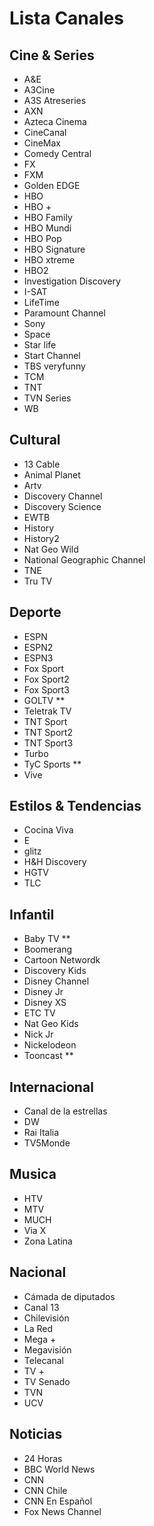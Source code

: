 # Lista Canales

## Cine & Series
- A&E
- A3Cine
- A3S Atreseries
- AXN
- Azteca Cinema
- CineCanal
- CineMax
- Comedy Central
- FX
- FXM
- Golden EDGE
- HBO
- HBO +
- HBO Family
- HBO Mundi
- HBO Pop
- HBO Signature
- HBO xtreme
- HBO2
- Investigation Discovery
- I-SAT
- LifeTime
- Paramount Channel
- Sony
- Space
- Star life
- Start Channel
- TBS veryfunny
- TCM
- TNT
- TVN Series
- WB
## Cultural
- 13 Cable
- Animal Planet
- Artv
- Discovery Channel
- Discovery Science
- EWTB
- History
- History2
- Nat Geo Wild
- National Geographic Channel
- TNE
- Tru TV
## Deporte
- ESPN
- ESPN2
- ESPN3
- Fox Sport
- Fox Sport2
- Fox Sport3
- GOLTV **
- Teletrak TV
- TNT Sport
- TNT Sport2
- TNT Sport3
- Turbo
- TyC Sports **
- Vive
## Estilos & Tendencias
- Cocina Viva
- E
- glitz
- H&H Discovery
- HGTV
- TLC
## Infantil
- Baby TV **
- Boomerang
- Cartoon Networdk
- Discovery Kids
- Disney Channel
- Disney Jr
- Disney XS
- ETC TV
- Nat Geo Kids
- Nick Jr
- Nickelodeon
- Tooncast **
## Internacional
- Canal de la estrellas
- DW
- Rai Italia
- TV5Monde
## Musica
- HTV
- MTV
- MUCH
- Via X
- Zona Latina
## Nacional
- Cámada de diputados
- Canal 13
- Chilevisión
- La Red
- Mega +
- Megavisión
- Telecanal
- TV +
- TV Senado
- TVN
- UCV
## Noticias
- 24 Horas
- BBC World News
- CNN
- CNN Chile
- CNN En Español
- Fox News Channel
